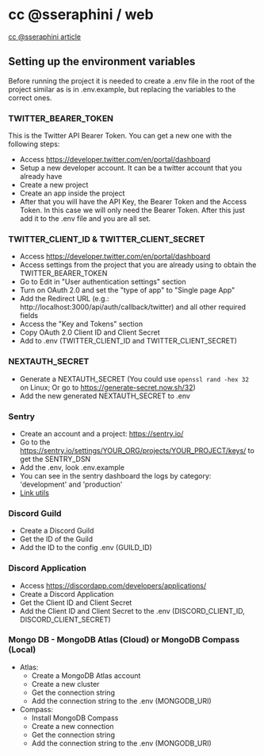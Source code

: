 # cc @sseraphini / web

[cc @sseraphini article](https://sibelius.substack.com/p/cc-sseraphini)

## Setting up the environment variables

Before running the project it is needed to create a .env file in the root of the project similar as is in .env.example, but replacing the variables to the correct ones.

### TWITTER_BEARER_TOKEN

This is the Twitter API Bearer Token. You can get a new one with the following steps:

- Access https://developer.twitter.com/en/portal/dashboard
- Setup a new developer account. It can be a twitter account that you already have
- Create a new project
- Create an app inside the project
- After that you will have the API Key, the Bearer Token and the Access Token. In this case we will only need the Bearer Token. After this just add it to the .env file and you are all set.

### TWITTER_CLIENT_ID & TWITTER_CLIENT_SECRET

- Access https://developer.twitter.com/en/portal/dashboard
- Access settings from the project that you are already using to obtain the TWITTER_BEARER_TOKEN
- Go to Edit in "User authentication settings" section
- Turn on OAuth 2.0 and set the "type of app" to "Single page App"
- Add the Redirect URL (e.g.: http://localhost:3000/api/auth/callback/twitter) and all other required fields
- Access the "Key and Tokens" section
- Copy OAuth 2.0 Client ID and Client Secret
- Add to .env (TWITTER_CLIENT_ID and TWITTER_CLIENT_SECRET)

### NEXTAUTH_SECRET

- Generate a NEXTAUTH_SECRET (You could use `openssl rand -hex 32` on Linux; Or go to https://generate-secret.now.sh/32)
- Add the new generated NEXTAUTH_SECRET to .env

### Sentry

- Create an account and a project: https://sentry.io/
- Go to the https://sentry.io/settings/YOUR_ORG/projects/YOUR_PROJECT/keys/ to get the SENTRY_DSN
- Add the .env, look .env.example
- You can see in the sentry dashboard the logs by category: 'development' and 'production'
- [Link utils](https://github.com/sibelius/ccsseraphini/issues/345#issuecomment-1089593688)

### Discord Guild

- Create a Discord Guild
- Get the ID of the Guild
- Add the ID to the config .env (GUILD_ID)

### Discord Application

- Access https://discordapp.com/developers/applications/
- Create a Discord Application
- Get the Client ID and Client Secret
- Add the Client ID and Client Secret to the .env (DISCORD_CLIENT_ID, DISCORD_CLIENT_SECRET)

### Mongo DB - MongoDB Atlas (Cloud) or MongoDB Compass (Local)

- Atlas:
  - Create a MongoDB Atlas account
  - Create a new cluster
  - Get the connection string
  - Add the connection string to the .env (MONGODB_URI)
- Compass:
  - Install MongoDB Compass
  - Create a new connection
  - Get the connection string
  - Add the connection string to the .env (MONGODB_URI)
